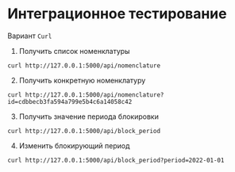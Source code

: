 # Интеграционное тестирование
Вариант `Curl`


1. Получить список номенклатуры
```
curl http://127.0.0.1:5000/api/nomenclature
```

2. Получить конкретную номенклатуру
```
curl http://127.0.0.1:5000/api/nomenclature?id=cdbbecb3fa594a799e5b4c6a14058c42
```

3. Получить значение периода блокировки
```
curl http://127.0.0.1:5000/api/block_period
```

4. Изменить блокирующий период
```
curl http://127.0.0.1:5000/api/block_period?period=2022-01-01
```


